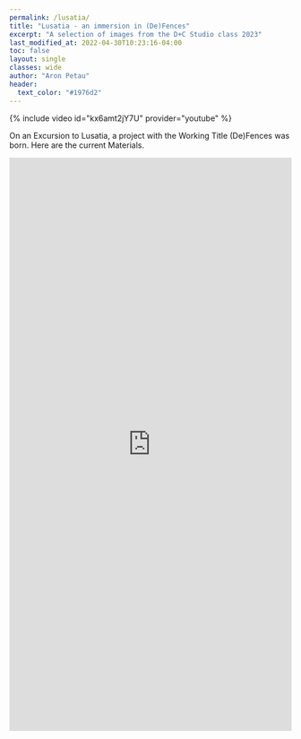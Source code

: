 ```yaml
---
permalink: /lusatia/
title: "Lusatia - an immersion in (De)Fences"
excerpt: "A selection of images from the D+C Studio class 2023"
last_modified_at: 2022-04-30T10:23:16-04:00
toc: false
layout: single
classes: wide
author: "Aron Petau"
header:
  text_color: "#1976d2"
---
```



{% include video id="kx6amt2jY7U" provider="youtube" %}

On an Excursion to Lusatia, a project with the Working Title (De)Fences was born. Here are the current Materials.

<iframe width="100%" height="1024" frameborder="0" allow="xr-spatial-tracking; gyroscope; accelerometer" allowfullscreen scrolling="no" src="https://kuula.co/share/collection/7F22J?logo=1&info=1&fs=1&vr=0&zoom=1&autop=5&autopalt=1&thumbs=3&alpha=0.60"></iframe>



